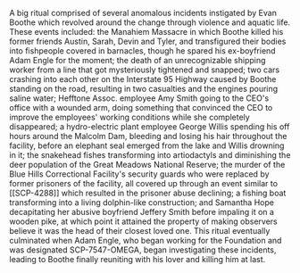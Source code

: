 A big ritual comprised of several anomalous incidents instigated by Evan Boothe which revolved around the change through violence and aquatic life. These events included: the Manahiem Massacre in which Boothe killed his former friends Austin, Sarah, Devin and Tyler, and transfigured their bodies into fishpeople covered in barnacles, though he spared his ex-boyfriend Adam Engle for the moment; the death of an unrecognizable shipping worker from a line that got mysteriously tightened and snapped; two cars crashing into each other on the Interstate 95 Highway caused by Boothe standing on the road, resulting in two casualties and the engines pouring saline water; Hefftone Assoc. employee Amy Smith going to the CEO's office with a wounded arm, doing something that convinced the CEO to improve the employees' working conditions while she completely disappeared; a hydro-electric plant employee George Willis spending his off hours around the Malcolm Dam, bleeding and losing his hair throughout the facility, before an elephant seal emerged from the lake and Willis drowning in it; the snakehead fishes transforming into artiodactyls and diminishing the deer population of the Great Meadows National Reserve; the murder of the Blue Hills Correctional Facility's security guards who were replaced by former prisoners of the facility, all covered up through an event similar to [[SCP-4288]] which resulted in the prisoner abuse declining; a fishing boat transforming into a living dolphin-like construction; and Samantha Hope decapitating her abusive boyfriend Jeffery Smith before impaling it on a wooden pike, at which point it attained the property of making observers believe it was the head of their closest loved one. This ritual eventually culminated when Adam Engle, who began working for the Foundation and was designated SCP-7547-OMEGA, began investigating these incidents, leading to Boothe finally reuniting with his lover and killing him at last.